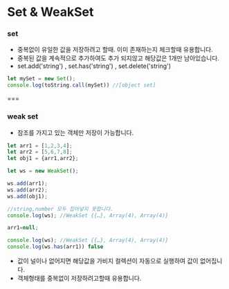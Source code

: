Set & WeakSet
===
### set 
* 중복없이 유일한 값을 저장하려고 할때. 이미 존재하는지 체크할때 유용합니다.
* 중복된 값을 계속적으로 추가하여도 추가 되지않고 해당값은 1개만 남아있습니다.
* set.add('string') , set.has('string') , set.delete('string')
```js
let mySet = new Set();
console.log(toString.call(mySet)) //[object set]
```
===
### weak set
* 참조를 가지고 있는 객체만 저장이 가능합니다.
```js
let arr1 = [1,2,3,4];
let arr2 = [5,6,7,8];
let obj1 = {arr1,arr2};

let ws = new WeakSet();

ws.add(arr1);
ws.add(arr2);
ws.add(obj1);

//string,number 모두 집어넣지 못합니다.
console.log(ws); //WeakSet {{…}, Array(4), Array(4)}

arr1=null;

console.log(ws); //WeakSet {{…}, Array(4), Array(4)}
console.log(ws.has(arr1)) false
```
* 값이 널이나 없어지면 해당값을 가비지 컬렉션이 자동으로 실행하여 값이 없어집니다.
* 객체형태를 중복없이 저장하려고할때 유용합니다.
